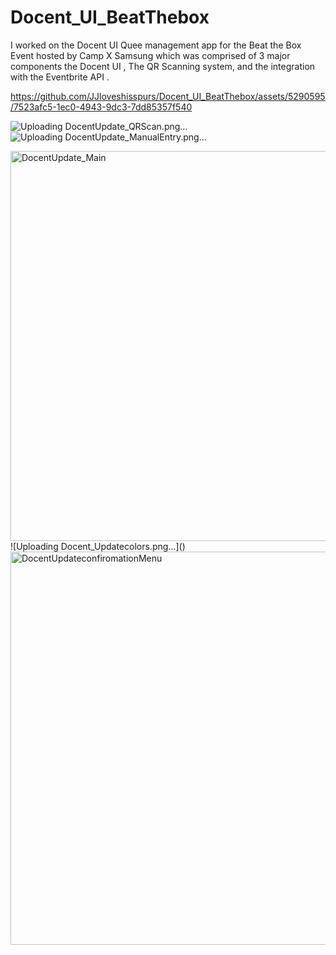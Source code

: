 
# Docent_UI_BeatThebox
I worked on the Docent UI Quee management app for the Beat the Box Event hosted by Camp X Samsung which was comprised of 3 major components the Docent UI , The QR Scanning system, and the  integration with the Eventbrite API .


https://github.com/JJloveshisspurs/Docent_UI_BeatThebox/assets/5290595/7523afc5-1ec0-4943-9dc3-7dd85357f540


![Uploading DocentUpdate_QRScan.png…]()
![Uploading DocentUpdate_ManualEntry.png…]()

<img width="624" alt="DocentUpdate_Main" src="https://github.com/JJloveshisspurs/Docent_UI_BeatThebox/assets/5290595/82e8daee-9b73-473c-9029-62643310fed8">
![Uploading Docent_Updatecolors.png…]()
<img width="629" alt="DocentUpdateconfiromationMenu" src="https://github.com/JJloveshisspurs/Docent_UI_BeatThebox/assets/5290595/03edcb3b-3a9a-47e8-8d03-54683a12bcdf">
